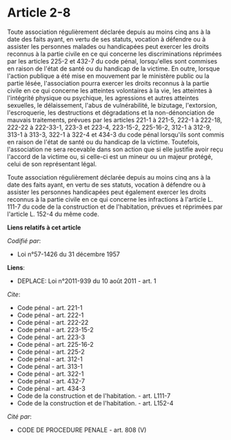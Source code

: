 # Article 2-8

Toute association régulièrement déclarée depuis au moins cinq ans à la date des faits ayant, en vertu de ses statuts,
vocation à défendre ou à assister les personnes malades ou handicapées peut exercer les droits reconnus à la partie civile en
ce qui concerne les discriminations réprimées par les articles 225-2 et 432-7 du code pénal, lorsqu'elles sont commises en
raison de l'état de santé ou du handicap de la victime. En outre, lorsque l'action publique a été mise en mouvement par le
ministère public ou la partie lésée, l'association pourra exercer les droits reconnus à la partie civile en ce qui concerne
les atteintes volontaires à la vie, les atteintes à l'intégrité physique ou psychique, les agressions et autres atteintes
sexuelles, le délaissement, l'abus de vulnérabilité, le bizutage, l'extorsion, l'escroquerie, les destructions et
dégradations et la non-dénonciation de mauvais traitements, prévues par les articles 221-1 à 221-5, 222-1 à 222-18, 222-22 à
222-33-1, 223-3 et 223-4, 
223-15-2, 225-16-2, 
312-1 à 312-9, 313-1 à 313-3, 322-1 à 322-4 et 434-3 du code pénal lorsqu'ils sont commis en raison de l'état de santé ou du
handicap de la victime. Toutefois, l'association ne sera recevable dans son action que si elle justifie avoir reçu l'accord
de la victime ou, si celle-ci est un mineur ou un majeur protégé, celui de son représentant légal. 

Toute association régulièrement déclarée depuis au moins cinq ans à la date des faits ayant, en vertu de ses statuts,
vocation à défendre ou à assister les personnes handicapées peut également exercer les droits reconnus à la partie civile en
ce qui concerne les infractions à l'article L. 111-7 du code de la construction et de l'habitation, prévues et réprimées par
l'article L. 152-4 du même code.

**Liens relatifs à cet article**

_Codifié par_:

  - Loi n°57-1426 du 31 décembre 1957

**Liens**:

  - DEPLACE: Loi n°2011-939 du 10 août 2011 - art. 1

_Cite_:

  - Code pénal - art. 221-1
  - Code pénal - art. 222-1
  - Code pénal - art. 222-22
  - Code pénal - art. 223-15-2
  - Code pénal - art. 223-3
  - Code pénal - art. 225-16-2
  - Code pénal - art. 225-2
  - Code pénal - art. 312-1
  - Code pénal - art. 313-1
  - Code pénal - art. 322-1
  - Code pénal - art. 432-7
  - Code pénal - art. 434-3
  - Code de la construction et de l'habitation. - art. L111-7
  - Code de la construction et de l'habitation. - art. L152-4

_Cité par_:

  - CODE DE PROCEDURE PENALE - art. 808 (V)
